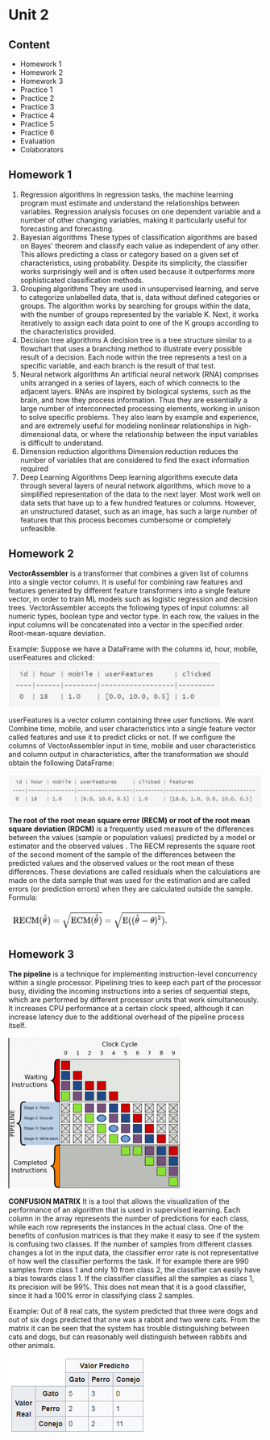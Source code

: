 # Unit 2

## Content

- Homework 1
- Homework 2
- Homework 3
- Practice 1
- Practice 2
- Practice 3
- Practice 4
- Practice 5
- Practice 6
- Evaluation
- Colaborators


## Homework 1
1. Regression algorithms
In regression tasks, the machine learning program must estimate and understand the relationships between variables. Regression analysis focuses on one dependent variable and a number of other changing variables, making it particularly useful for forecasting and forecasting.
2. Bayesian algorithms
These types of classification algorithms are based on Bayes' theorem and classify each value as independent of any other. This allows predicting a class or category based on a given set of characteristics, using probability.
Despite its simplicity, the classifier works surprisingly well and is often used because it outperforms more sophisticated classification methods.
3. Grouping algorithms
They are used in unsupervised learning, and serve to categorize unlabelled data, that is, data without defined categories or groups.
The algorithm works by searching for groups within the data, with the number of groups represented by the variable K. Next, it works iteratively to assign each data point to one of the K groups according to the characteristics provided.
4. Decision tree algorithms
A decision tree is a tree structure similar to a flowchart that uses a branching method to illustrate every possible result of a decision. Each node within the tree represents a test on a specific variable, and each branch is the result of that test.
5. Neural network algorithms
An artificial neural network (RNA) comprises units arranged in a series of layers, each of which connects to the adjacent layers. RNAs are inspired by biological systems, such as the brain, and how they process information.
Thus they are essentially a large number of interconnected processing elements, working in unison to solve specific problems.
They also learn by example and experience, and are extremely useful for modeling nonlinear relationships in high-dimensional data, or where the relationship between the input variables is difficult to understand.
6. Dimension reduction algorithms
Dimension reduction reduces the number of variables that are considered to find the exact information required
7. Deep Learning Algorithms
Deep learning algorithms execute data through several layers of neural network algorithms, which move to a simplified representation of the data to the next layer. Most work well on data sets that have up to a few hundred features or columns. However, an unstructured dataset, such as an image, has such a large number of features that this process becomes cumbersome or completely unfeasible.

## Homework 2
**VectorAssembler** is a transformer that combines a given list of columns into a single vector column. It is useful for combining raw features and features generated by different feature transformers into a single feature vector, in order to train ML models such as logistic regression and decision trees. VectorAssembler accepts the following types of input columns: all numeric types, boolean type and vector type. In each row, the values in the input columns will be concatenated into a vector in the specified order.
Root-mean-square deviation.

Example:
Suppose we have a DataFrame with the columns id, hour, mobile, userFeatures and
clicked:
![img](https://github.com/Drani04/DatosMasivos/blob/Unit-2/images/va1.png)

userFeatures is a vector column containing three user functions. We want Combine time, mobile, and user characteristics into a single feature vector called features and use it to predict clicks or not. If we configure the columns of VectorAssembler input in time, mobile and user characteristics and column output in characteristics, after the transformation we should obtain the following DataFrame:

![img](https://github.com/Drani04/DatosMasivos/blob/Unit-2/images/va2.png)

**The root of the root mean square error (RECM) or root of the root mean square deviation (RDCM)** is a frequently used measure of the differences between the values (sample or population values) predicted by a model or estimator and the observed values . The RECM represents the square root of the second moment of the sample of the differences between the predicted values and the observed values or the root mean of these differences. These deviations are called residuals when the calculations are made on the data sample that was used for the estimation and are called errors (or prediction errors) when they are calculated outside the sample.
Formula:

![img](https://github.com/Drani04/DatosMasivos/blob/Unit-2/images/formula2.png)

## Homework 3
**The pipeline** is a technique for implementing instruction-level concurrency within a single processor. Pipelining tries to keep each part of the processor busy, dividing the incoming instructions into a series of sequential steps, which are performed by different processor units that work simultaneously. It increases CPU performance at a certain clock speed, although it can increase latency due to the additional overhead of the pipeline process itself.

![img](https://github.com/Drani04/DatosMasivos/blob/Unit-2/images/pipeline.png)

**CONFUSION MATRIX** It is a tool that allows the visualization of the performance of an algorithm that is used in supervised learning. Each column in the array represents the number of predictions for each class, while each row represents the instances in the actual class. One of the benefits of confusion matrices is that they make it easy to see if the system is confusing two classes. If the number of samples from different classes changes a lot in the input data, the classifier error rate is not representative of how well the classifier performs the task. If for example there are 990 samples from class 1 and only 10 from class 2, the classifier can easily have a bias towards class 1. If the classifier classifies all the samples as class 1, its precision will be 99%. This does not mean that it is a good classifier, since it had a 100% error in classifying class 2 samples.

Example:
Out of 8 real cats, the system predicted that three were dogs and out of six dogs predicted that one was a rabbit and two were cats. From the matrix it can be seen that the system has trouble distinguishing between cats and dogs, but can reasonably well distinguish between rabbits and other animals.

![img](https://github.com/Drani04/DatosMasivos/blob/Unit-2/images/matriz.png)
